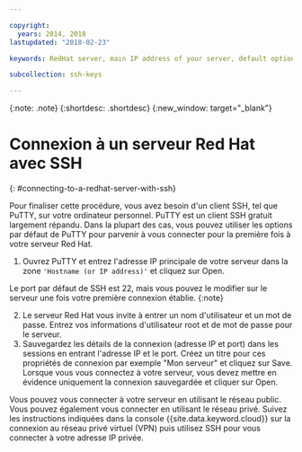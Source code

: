 ```yaml
---

copyright:
  years: 2014, 2018
lastupdated: "2018-02-23"

keywords: RedHat server, main IP address of your server, default options

subcollection: ssh-keys

---
```


{:note: .note}
{:shortdesc: .shortdesc}
{:new_window: target="_blank"}

# Connexion à un serveur Red Hat avec SSH
{: #connecting-to-a-redhat-server-with-ssh}

Pour finaliser cette procédure, vous avez besoin d'un client SSH, tel que PuTTY, sur votre ordinateur personnel. PuTTY est un client SSH gratuit largement répandu.
Dans la plupart des cas, vous pouvez utiliser les options par défaut de PuTTY pour parvenir à vous connecter pour la première fois à votre serveur Red Hat.

1. Ouvrez PuTTY et entrez l'adresse IP principale de votre serveur dans la zone `'Hostname (or IP address)'` et cliquez sur Open.

  Le port par défaut de SSH est 22, mais vous pouvez le modifier sur le serveur une fois votre première connexion établie.
  {:note} 
  
2. Le serveur Red Hat vous invite à entrer un nom d'utilisateur et un mot de passe. Entrez vos informations d'utilisateur root et de mot de passe pour le serveur.
3. Sauvegardez les détails de la connexion (adresse IP et port) dans les sessions en entrant l'adresse IP et le port. Créez un titre pour ces propriétés de connexion par exemple "Mon serveur" et cliquez sur Save.
  Lorsque vous vous connectez à votre serveur, vous devez mettre en évidence uniquement la connexion sauvegardée et cliquer sur Open.

Vous pouvez vous connecter à votre serveur en utilisant le réseau public.
Vous pouvez également vous connecter en utilisant le réseau privé. Suivez les instructions indiquées dans la console {{site.data.keyword.cloud}} sur la connexion au réseau privé virtuel (VPN) puis utilisez SSH pour vous connecter à votre adresse IP privée.
